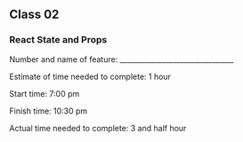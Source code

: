 ## Class 02
### React State and Props

Number and name of feature: ________________________________

Estimate of time needed to complete: 1 hour 

Start time: 7:00 pm

Finish time: 10:30 pm

Actual time needed to complete: 3 and half hour 
